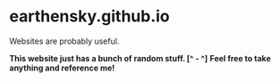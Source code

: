 # earthensky.github.io
Websites are probably useful.

**This website just has a bunch of random stuff. [^ - ^]**
**Feel free to take anything and reference me!**
